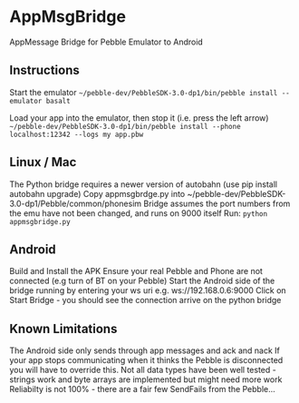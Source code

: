 # AppMsgBridge
AppMessage Bridge for Pebble Emulator to Android

Instructions
------------

Start the emulator 
`~/pebble-dev/PebbleSDK-3.0-dp1/bin/pebble install --emulator basalt`

Load your app into the emulator, then stop it (i.e. press the left arrow)
`~/pebble-dev/PebbleSDK-3.0-dp1/bin/pebble install --phone localhost:12342 --logs my app.pbw`

Linux / Mac
-
The Python bridge requires a newer version of autobahn (use pip install autobahn upgrade)
Copy appmsgbrdge.py into ~/pebble-dev/PebbleSDK-3.0-dp1/Pebble/common/phonesim
Bridge assumes the port numbers from the emu have not been changed, and runs on 9000 itself
Run:
`python appmsgbridge.py`

Android
-
Build and Install the APK
Ensure your real Pebble and Phone are not connected (e.g turn of BT on your Pebble)
Start the Android side of the bridge running by entering your ws uri e.g. ws://192.168.0.6:9000
Click on Start Bridge - you should see the connection arrive on the python bridge

Known Limitations
-
The Android side only sends through app messages and ack and nack
If your app stops communicating when it thinks the Pebble is disconnected you will have to override this.
Not all data types have been well tested - strings work and byte
arrays are implemented but might need more work
Reliabilty is not 100% - there are a fair few SendFails from the Pebble...


